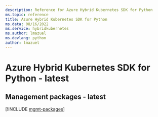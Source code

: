 ```yaml
---
description: Reference for Azure Hybrid Kubernetes SDK for Python
ms.topic: reference
title: Azure Hybrid Kubernetes SDK for Python
ms.data: 08/16/2022
ms.service: hybridkubernetes
ms.author: lmazuel
ms.devlang: python
author: lmazuel
---
```

# Azure Hybrid Kubernetes SDK for Python - latest

## Management packages - latest
[!INCLUDE [mgmt-packages](hybrid-kubernetes-mgmt-index.md)]